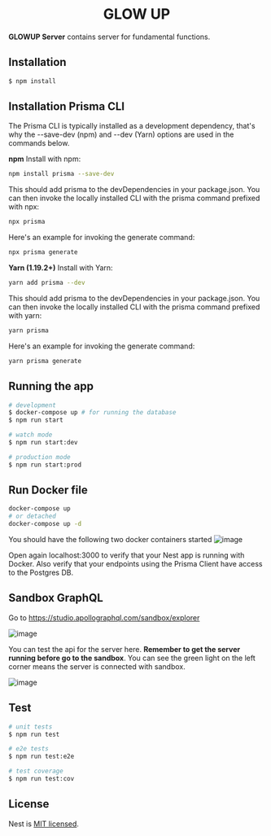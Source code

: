 <h1 align="center">GLOW UP</h1>

**GLOWUP Server** contains server for fundamental functions.

## Installation

```bash
$ npm install
```

## Installation Prisma CLI

The Prisma CLI is typically installed as a development dependency, that's why the --save-dev (npm) and --dev (Yarn) options are used in the commands below.

**npm**
Install with npm:

```bash
npm install prisma --save-dev
```

This should add prisma to the devDependencies in your package.json. You can then invoke the locally installed CLI with the prisma command prefixed with npx:

```bash
npx prisma
```

Here's an example for invoking the generate command:

```bash
npx prisma generate
```

**Yarn (1.19.2+)**
Install with Yarn:

```bash
yarn add prisma --dev
```
This should add prisma to the devDependencies in your package.json. You can then invoke the locally installed CLI with the prisma command prefixed with yarn:

```bash
yarn prisma
```
Here's an example for invoking the generate command:

```bash
yarn prisma generate
```

## Running the app

```bash
# development
$ docker-compose up # for running the database
$ npm run start

# watch mode
$ npm run start:dev

# production mode
$ npm run start:prod
```
## Run Docker file

```bash
docker-compose up
# or detached
docker-compose up -d
```
You should have the following two docker containers started
![image](https://user-images.githubusercontent.com/78846812/213292710-5e913928-8a8b-49d7-9b3a-0b773eb62feb.png)

Open again localhost:3000 to verify that your Nest app is running with Docker. Also verify that your endpoints using the Prisma Client have access to the Postgres DB.

## Sandbox GraphQL
Go to https://studio.apollographql.com/sandbox/explorer

![image](https://user-images.githubusercontent.com/78846812/213294698-c34e6e6d-ad96-45bf-b87a-f45d29569933.png)

You can test the api for the server here. **Remember to get the server running before go to the sandbox**. You can see the green light on the left corner means the server is connected with sandbox.

![image](https://user-images.githubusercontent.com/78846812/213295080-51a0a335-c78a-4d96-a072-5dfc43e1d922.png)

## Test

```bash
# unit tests
$ npm run test

# e2e tests
$ npm run test:e2e

# test coverage
$ npm run test:cov
```

## License

Nest is [MIT licensed](LICENSE).
